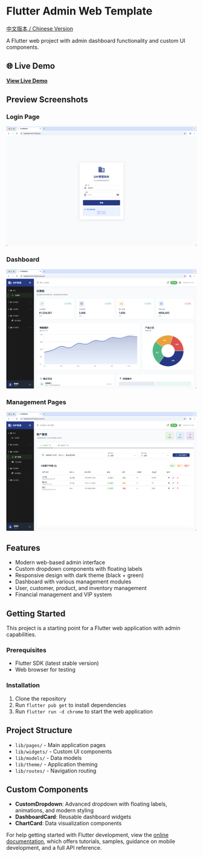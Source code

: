 # Flutter Admin Web Template

[中文版本 / Chinese Version](README_zh.md)

A Flutter web project with admin dashboard functionality and custom UI components.

## 🌐 Live Demo

**[View Live Demo](https://flutter-admin-phi.vercel.app/)**

## Preview Screenshots

### Login Page
![Login Page](previews/login.png)

### Dashboard
![Dashboard](previews/dashboard.png)

### Management Pages
![Management Pages](previews/page.png)

## Features

- Modern web-based admin interface
- Custom dropdown components with floating labels
- Responsive design with dark theme (black + green)
- Dashboard with various management modules
- User, customer, product, and inventory management
- Financial management and VIP system

## Getting Started

This project is a starting point for a Flutter web application with admin capabilities.

### Prerequisites

- Flutter SDK (latest stable version)
- Web browser for testing

### Installation

1. Clone the repository
2. Run `flutter pub get` to install dependencies
3. Run `flutter run -d chrome` to start the web application

## Project Structure

- `lib/pages/` - Main application pages
- `lib/widgets/` - Custom UI components
- `lib/models/` - Data models
- `lib/theme/` - Application theming
- `lib/routes/` - Navigation routing

## Custom Components

- **CustomDropdown**: Advanced dropdown with floating labels, animations, and modern styling
- **DashboardCard**: Reusable dashboard widgets
- **ChartCard**: Data visualization components

For help getting started with Flutter development, view the
[online documentation](https://docs.flutter.dev/), which offers tutorials,
samples, guidance on mobile development, and a full API reference.
